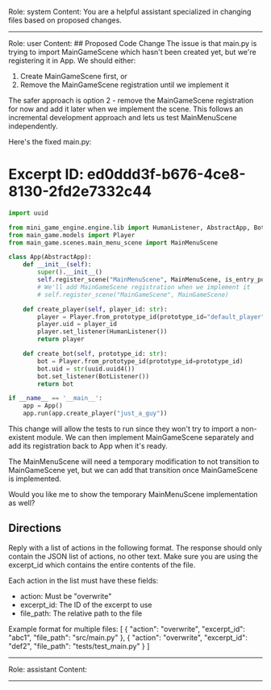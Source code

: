 Role: system
Content: You are a helpful assistant specialized in changing files based on proposed changes.
__________________
Role: user
Content: ## Proposed Code Change
The issue is that main.py is trying to import MainGameScene which hasn't been created yet, but we're registering it in App. We should either:

1. Create MainGameScene first, or
2. Remove the MainGameScene registration until we implement it

The safer approach is option 2 - remove the MainGameScene registration for now and add it later when we implement the scene. This follows an incremental development approach and lets us test MainMenuScene independently.

Here's the fixed main.py:

# Excerpt ID: ed0ddd3f-b676-4ce8-8130-2fd2e7332c44
```python main_game/main.py
import uuid

from mini_game_engine.engine.lib import HumanListener, AbstractApp, BotListener
from main_game.models import Player
from main_game.scenes.main_menu_scene import MainMenuScene

class App(AbstractApp):
    def __init__(self):
        super().__init__()
        self.register_scene("MainMenuScene", MainMenuScene, is_entry_point=True)
        # We'll add MainGameScene registration when we implement it
        # self.register_scene("MainGameScene", MainGameScene)

    def create_player(self, player_id: str):
        player = Player.from_prototype_id(prototype_id="default_player")
        player.uid = player_id
        player.set_listener(HumanListener())
        return player

    def create_bot(self, prototype_id: str):
        bot = Player.from_prototype_id(prototype_id=prototype_id)
        bot.uid = str(uuid.uuid4())
        bot.set_listener(BotListener())
        return bot

if __name__ == '__main__':
    app = App()
    app.run(app.create_player("just_a_guy"))
```

This change will allow the tests to run since they won't try to import a non-existent module. We can then implement MainGameScene separately and add its registration back to App when it's ready.

The MainMenuScene will need a temporary modification to not transition to MainGameScene yet, but we can add that transition once MainGameScene is implemented.

Would you like me to show the temporary MainMenuScene implementation as well?

## Directions
Reply with a list of actions in the following format. The response should only contain the JSON list of actions, no other text.
Make sure you are using the excerpt_id which contains the entire contents of the file.

Each action in the list must have these fields:
- action: Must be "overwrite"
- excerpt_id: The ID of the excerpt to use
- file_path: The relative path to the file

Example format for multiple files:
[
    {
        "action": "overwrite",
        "excerpt_id": "abc1",
        "file_path": "src/main.py"
    },
    {
        "action": "overwrite",
        "excerpt_id": "def2",
        "file_path": "tests/test_main.py"
    }
]
__________________
Role: assistant
Content: 
__________________
